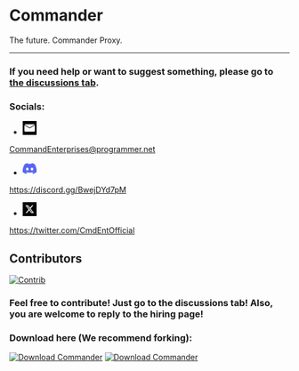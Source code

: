 # Commander
The future. Commander Proxy.
***
### If you need help or want to suggest something, please go to [the discussions tab](https://github.com/Command-Enterprises/Commander/discussions).
### Socials:
- <img src="static/assets/other/email.svg" width="25" height="25">   
CommandEnterprises@programmer.net 
- <img src="static/assets/other/discord.svg" width="25" height="25">  
https://discord.gg/BwejDYd7pM
- <img src="static/assets/other/x.png" width="25" height="25">  
https://twitter.com/CmdEntOfficial 


## Contributors
[![Contrib](https://contrib.rocks/image?repo=Command-Enterprises/Commander)](https://github.com/Command-Enterprises/Commander/graphs/contributors)

### Feel free to contribute! Just go to the discussions tab! Also, you are welcome to reply to the hiring page!

### Download here (We recommend forking):
[![Download Commander](https://a.fsdn.com/con/app/sf-download-button)](https://sourceforge.net/projects/commanderproxy/files/latest/download) [![Download Commander](https://img.shields.io/sourceforge/dt/commanderproxy.svg)](https://sourceforge.net/projects/commanderproxy/files/latest/download)
